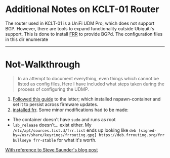 # Additional Notes on KCLT-01 Router

The router used in KCLT-01 is a UniFi UDM Pro, which does not support
BGP. However, there are tools to expand functionality outside Ubiquiti's support. This is done to install [FRR](https://frrouting.org/) to provide BGPd. The configuration files in this dir enumerate 

---

# Not-Walkthrough

> In an attempt to document everything, even things which cannot be listed as config files, Here I have included what steps taken during the process of configuring the UDMP.

1. [Followed this guide](https://github.com/unifi-utilities/unifios-utilities/tree/main/nspawn-container) to the letter; which installed nspawn-container and set it to persist across firmware updates.
2. [installed frr](https://deb.frrouting.org/). Some minor modifications had to be made:
  - The container doesn't have `sudo` and runs as root
  - `lsb_release` doesn't... exist either. My `/etc/apt/sources.list.d/frr.list` ends up looking like `deb [signed-by=/usr/share/keyrings/frrouting.gpg] https://deb.frrouting.org/frr bullseye frr-stable` for what it's worth.

[With reference to Steve Saunder's blog post](https://www.map59.com/ubiquiti-udm-running-bgp/)
